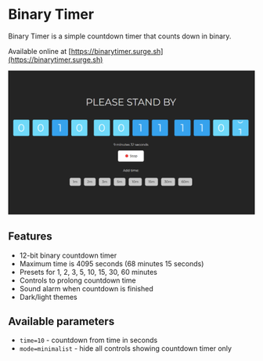 # Binary Timer

Binary Timer is a simple countdown timer that counts down in binary.

Available online at [https://binarytimer.surge.sh](https://binarytimer.surge.sh)

![screenshot](screenshot.png)

## Features

- 12-bit binary countdown timer
- Maximum time is 4095 seconds (68 minutes 15 seconds)
- Presets for 1, 2, 3, 5, 10, 15, 30, 60 minutes
- Controls to prolong countdown time
- Sound alarm when countdown is finished
- Dark/light themes

## Available parameters

- `time=10` - countdown from time in seconds
- `mode=minimalist` - hide all controls showing countdown timer only
